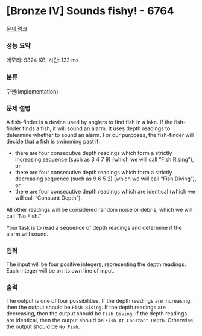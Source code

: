 # [Bronze IV] Sounds fishy! - 6764 

[문제 링크](https://www.acmicpc.net/problem/6764) 

### 성능 요약

메모리: 9324 KB, 시간: 132 ms

### 분류

구현(implementation)

### 문제 설명

<p>A fish-finder is a device used by anglers to find fish in a lake. If the fish-finder finds a fish, it will sound an alarm. It uses depth readings to determine whether to sound an alarm. For our purposes, the fish-finder will decide that a fish is swimming past if:</p>

<ul>
	<li>there are four consecutive depth readings which form a strictly increasing sequence (such as 3 4 7 9) (which we will call “Fish Rising”), or</li>
	<li>there are four consecutive depth readings which form a strictly decreasing sequence (such as 9 6 5 2) (which we will call “Fish Diving”), or</li>
	<li>there are four consecutive depth readings which are identical (which we will call “Constant Depth”).</li>
</ul>

<p>All other readings will be considered random noise or debris, which we will call “No Fish.”</p>

<p>Your task is to read a sequence of depth readings and determine if the alarm will sound.</p>

### 입력 

 <p>The input will be four positive integers, representing the depth readings. Each integer will be on its own line of input.</p>

### 출력 

 <p>The output is one of four possibilities. If the depth readings are increasing, then the output should be <code>Fish Rising</code>. If the depth readings are decreasing, then the output should be <code>Fish Diving</code>. If the depth readings are identical, then the output should be <code>Fish At Constant Depth</code>. Otherwise, the output should be <code>No Fish</code>.</p>

